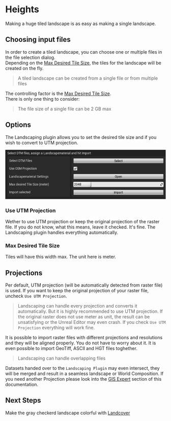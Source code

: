# Heights

Making a huge tiled landscape is as easy as making a single landscape.

## Choosing input files

In order to create a tiled landscape, you can choose one or multiple files in the file selection dialog.  
Depending on the [Max Desired Tile Size](#max-desired-tile-size), the tiles for the landscape will be created on the fly.  
> A tiled landscape can be created from a single file or from multiple files

The controlling factor is the [Max Desired Tile Size](#max-desired-tile-size).  
There is only one thing to consider:
> The file size of a single file can be 2 GB max

## Options

The Landscaping plugin allows you to set the desired tile size and if you wish to convert to UTM projection.  

![Import DTM files](_media/ue4_landscaping_dtm.jpg)

### Use UTM Projection

Wether to use UTM projection or keep the original projection of the raster file.
If you do not know, what this means, leave it checked. It's fine. The Landscaping plugin handles everything automatically.

### Max Desired Tile Size

Tiles will have this width max. The unit here is meter.

## Projections

Per default, UTM projection (will be automatically detected from raster file) is used. If you want to keep the original projection of your raster file, uncheck `Use UTM Projection`.

> Landscaping can handle every projection and converts it automatically. But it is highly recommended to use UTM projection. If the original raster does not use meter as unit, the result can be unsatisfying or the Unreal Editor may even crash. If you check `Use UTM Projection` everything will work fine.

It is possible to import raster files with different projections and resolutions and they will be aligned properly. You do not have to worry about it. It is even possible to import GeoTiff, ASCII and HGT files toghether.  

> Landscaping can handle overlapping files

Datasets handed over to the `Landscaping Plugin` may even intersect, they will be merged and result in a seamless landscape or World Composition.
If you need another Projection please look into the [GIS Expert](gis-expert.md?id=projections) section of this documentation.

## Next Steps

Make the gray checkerd landscape colorful with [Landcover](landcover.md?id=landcover)
